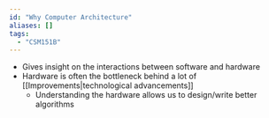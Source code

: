 ```yaml
---
id: "Why Computer Architecture"
aliases: []
tags:
  - "CSM151B"
---
```


- Gives insight on the interactions between software and hardware
- Hardware is often the bottleneck behind a lot of [[Improvements|technological advancements]]
  - Understanding the hardware allows us to design/write better algorithms
